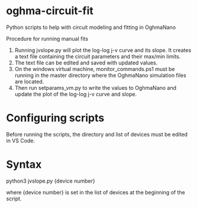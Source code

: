 # oghma-circuit-fit
Python scripts to help with circuit modeling and fitting in OghmaNano

Procedure for running manual fits

1. Running jvslope.py will plot the log-log j-v curve and its slope. It creates a text file containing the circuit parameters and their max/min limits. 
2. The text file can be edited and saved with updated values. 
3. On the windows virtual machine, monitor_commands.ps1 must be running in the master directory where the OghmaNano simulation files are located. 
4. Then run setparams_vm.py to write the values to OghmaNano and update the plot of the log-log j-v curve and slope.

# Configuring scripts

Before running the scripts, the directory and list of devices must be edited in VS Code.

# Syntax

python3 jvslope.py {device number}

where {device number} is set in the list of devices at the beginning of the script.
